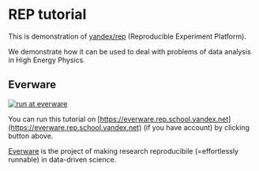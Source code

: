 # REP tutorial

This is demonstration of [yandex/rep](https://github.com/yandex/rep) (Reproducible Experiment Platform).

We demonstrate how it can be used to deal with problems of data analysis in High Energy Physics.

## Everware 

[![run at everware](https://img.shields.io/badge/run%20me-@everware-blue.svg?style=flat)](https://everware.rep.school.yandex.net/hub/home?repo_url=https://github.com/yandexdataschool/REP_tutorial.git)

You can run this tutorial on [https://everware.rep.school.yandex.net](https://everware.rep.school.yandex.net) (if you have account) by clicking button above.

[Everware](http://everware.xyz/) is the project of making research reproducibile (=effortlessly runnable) in data-driven science.  
